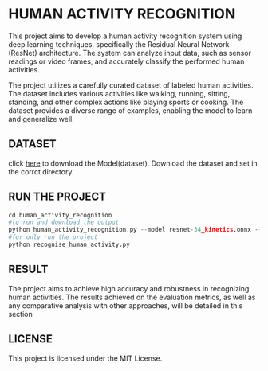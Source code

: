 # HUMAN ACTIVITY RECOGNITION 
This project aims to develop a human activity recognition system using deep learning techniques, specifically the Residual Neural Network (ResNet) architecture. The system can analyze input data, such as sensor readings or video frames, and accurately classify the performed human activities.


The project utilizes a carefully curated dataset of labeled human activities. The dataset includes various activities like walking, running, sitting, standing, and other complex actions like playing sports or cooking. The dataset provides a diverse range of examples, enabling the model to learn and generalize well.

## DATASET

click [here](https://drive.google.com/drive/folders/1RE--P5n8SsHN4tHcnUwKj6iXv7BqtFLv?usp=drive_link) to download the Model(dataset).
Download the dataset and set in the corrct directory.

## RUN THE PROJECT
```python
cd human_activity_recognition
#to run and download the output
python human_activity_recognition.py --model resnet-34_kinetics.onnx --classes action_recognition_kinetics.txt --input videos/example_activities.mp4 --gpu 1 --output output.mp4
#for only run the project
python recognise_human_activity.py
```

## RESULT

The project aims to achieve high accuracy and robustness in recognizing human activities. The results achieved on the evaluation metrics, as well as any comparative analysis with other approaches, will be detailed in this section

## LICENSE

This project is licensed under the MIT License.
